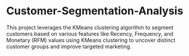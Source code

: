 # Customer-Segmentation-Analysis
This project leverages the KMeans clustering algorithm to segment customers based on various features like Recency, Frequency, and Monetary (RFM) values using KMeans clustering to uncover distinct customer groups and improve targeted marketing.
